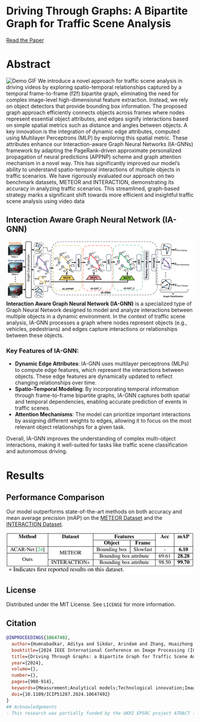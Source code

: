 # Driving Through Graphs: A Bipartite Graph for Traffic Scene Analysis
[Read the Paper](https://ieeexplore.ieee.org/document/10647492)
# Abstract
![Demo GIF](images/main_1.gif)
We introduce a novel approach for traffic scene analysis in driving videos by exploring spatio-temporal relationships captured by a temporal frame-to-frame (f2f) bipartite graph, eliminating the need for complex image-level high-dimensional feature extraction. Instead, we rely on object detectors that provide bounding box information. The proposed graph approach efficiently connects objects across frames where nodes represent essential object attributes, and edges signify interactions based on simple spatial metrics such as distance and angles between objects. A key innovation is the integration of dynamic edge attributes, computed using Multilayer Perceptrons (MLP) by exploring this spatial metric. These attributes enhance our Interaction-aware Graph Neural Networks (IA-GNNs) framework by adapting the PageRank-driven approximate personalized propagation of neural predictions (APPNP) scheme and graph attention mechanism in a novel way. This has significantly improved our model’s ability to understand spatio-temporal interactions of multiple objects in traffic scenarios. We have rigorously evaluated our approach on two benchmark datasets, METEOR and INTERACTION, demonstrating its accuracy in analyzing traffic scenarios. This streamlined, graph-based strategy marks a significant shift towards more efficient and insightful traffic scene analysis using video data


## Interaction Aware Graph Neural Network (IA-GNN)
![IA-GNN](images/Main_Fig_1.png)
**Interaction Aware Graph Neural Network (IA-GNN)** is a specialized type of Graph Neural Network designed to model and analyze interactions between multiple objects in a dynamic environment. In the context of traffic scene analysis, IA-GNN processes a graph where nodes represent objects (e.g., vehicles, pedestrians) and edges capture interactions or relationships between these objects.

### Key Features of IA-GNN:
- **Dynamic Edge Attributes**: IA-GNN uses multilayer perceptrons (MLPs) to compute edge features, which represent the interactions between objects. These edge features are dynamically updated to reflect changing relationships over time.
- **Spatio-Temporal Modeling**: By incorporating temporal information through frame-to-frame bipartite graphs, IA-GNN captures both spatial and temporal dependencies, enabling accurate prediction of events in traffic scenes.
- **Attention Mechanisms**: The model can prioritize important interactions by assigning different weights to edges, allowing it to focus on the most relevant object relationships for a given task.

Overall, IA-GNN improves the understanding of complex multi-object interactions, making it well-suited for tasks like traffic scene classification and autonomous driving.

# Results

## Performance Comparison
Our model outperforms state-of-the-art methods on both accuracy and mean average precision (mAP) on the [METEOR Dataset](https://gamma.umd.edu/researchdirections/autonomousdriving/meteor/) and the [INTERACTION Dataset](https://interaction-dataset.com/).

![Results Table](images/Capture.PNG)
## License
Distributed under the MIT License. See `LICENSE` for more information.
## Citation
```bibtex
@INPROCEEDINGS{10647492,
  author={Humnabadkar, Aditya and Sikdar, Arindam and Zhang, Huaizhong and Hussain, Tanveer and Behera, Ardhendu},
  booktitle={2024 IEEE International Conference on Image Processing (ICIP)}, 
  title={Driving Through Graphs: a Bipartite Graph for Traffic Scene Analysis}, 
  year={2024},
  volume={},
  number={},
  pages={908-914},
  keywords={Measurement;Analytical models;Technological innovation;Image analysis;Image edge detection;Feature extraction;Bipartite graph;graph neural networks;relational learning;spatio-temporal relationships;knowledge representation;traffic scene analysis;graph attention;and bipartite graphs},
  doi={10.1109/ICIP51287.2024.10647492}
}
## Acknowledgements
- This research was partially funded by the UKRI EPSRC project ATRACT (EP/X028631/1): A Trustworthy Robotic Autonomous System for Casualty Triage.
